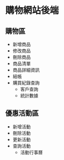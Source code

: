 # 購物網站後端

## 購物區
- 新增商品
- 修改商品
- 刪除商品
- 商品清單
- 商品詳細資訊
- 結帳
- 購買紀錄查詢
  - 客戶查詢
  - 統計數據

## 優惠活動區
- 新增活動
- 刪除活動
- 更新活動
- 查詢活動
   - 活動行事曆
